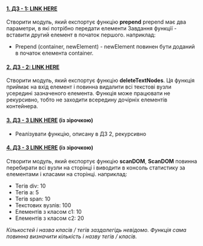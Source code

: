 #### [1. ДЗ - 1: LINK HERE](./task_1/prepend.js)

Створити модуль, який експортує функцію **prepend**
prepend має два параметри, в які потрібно передати елементи
Завдання функції - вставити другий елемент в початок першого. наприклад:
+ Prepend (container, newElement) - newElement повинен бути доданий в початок елемента container.

#### [2. ДЗ - 2: LINK HERE](./task_2/deleteTextNodes.js)

Створити модуль, який експортує функцію **deleteTextNodes**.
Ця функція приймає на вхід елемент і повинна видалити всі текстові вузли усередині зазначеного елемента.
Функція може працювати не рекурсивно, тобто не заходити всередину дочірніх елементів контейнера.

#### [3. ДЗ - 3 LINK HERE](./task_3/deleteTextNodesRec.js) (із зірочкою)
+ Реалізувати функцію, описану в ДЗ 2, рекурсивно

#### [4. ДЗ - 3 LINK HERE](./task_4/nodeCounter.js) (із зірочкою)

Створити модуль, який експортує функцію **scanDOM**,
**ScanDOM** повинна перебирати всі вузли на сторінці і виводити в консоль статистику за елементами і класами на сторінці. наприклад:
+ Тегів div: 10
+ Тегів a: 5
+ Тегів span: 10
+ Текстових вузлів: 100
+ Елементів з класом c1: 10
+ Елементів з класом c2: 20

*Кількостей і назва класів / тегів заздалегідь невідомо. Функція сама повинна визначити кількість і назву тегів / класів.*